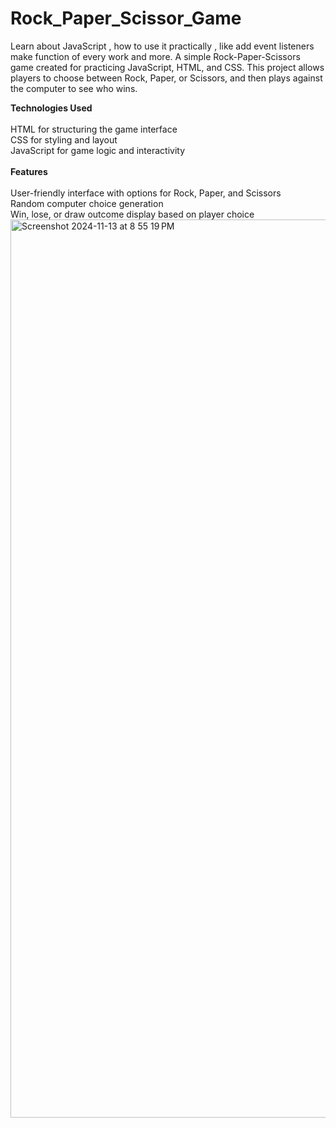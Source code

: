 # Rock_Paper_Scissor_Game
Learn about JavaScript , how to use it practically , like add event listeners make function of every work and more.
A simple Rock-Paper-Scissors game created for practicing JavaScript, HTML, and CSS. This project allows players to choose between Rock, Paper, or Scissors, and then plays against the computer to see who wins.<br>

<strong>Technologies Used</strong><br><br>
HTML for structuring the game interface<br>
CSS for styling and layout<br>
JavaScript for game logic and interactivity<br><br>
<strong>Features</strong><br><br>
User-friendly interface with options for Rock, Paper, and Scissors<br>
Random computer choice generation<br>
Win, lose, or draw outcome display based on player choice<br>
<img width="1437" alt="Screenshot 2024-11-13 at 8 55 19 PM" src="https://github.com/user-attachments/assets/8e97f7e0-7c78-44b5-946f-ee0f64220de1">
